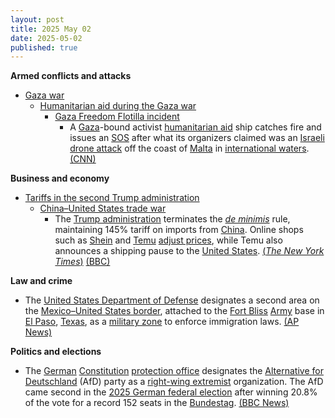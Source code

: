 ```yaml
---
layout: post
title: 2025 May 02
date: 2025-05-02
published: true
---
```



**Armed conflicts and attacks**

* [Gaza war](https://en.wikipedia.org/wiki/Gaza_war "Gaza war")
  + [Humanitarian aid during the Gaza war](https://en.wikipedia.org/wiki/Humanitarian_aid_during_the_Gaza_war "Humanitarian aid during the Gaza war")
    - [Gaza Freedom Flotilla incident](https://en.wikipedia.org/wiki/Gaza_Freedom_Flotilla_incident "Gaza Freedom Flotilla incident")
      * A [Gaza](https://en.wikipedia.org/wiki/Gaza_Strip "Gaza Strip")-bound activist [humanitarian aid](https://en.wikipedia.org/wiki/Humanitarian_aid "Humanitarian aid") ship catches fire and issues an [SOS](https://en.wikipedia.org/wiki/SOS_signal "SOS signal") after what its organizers claimed was an [Israeli](https://en.wikipedia.org/wiki/Israel "Israel") [drone attack](https://en.wikipedia.org/wiki/Drone_warfare "Drone warfare") off the coast of [Malta](https://en.wikipedia.org/wiki/Malta "Malta") in [international waters](https://en.wikipedia.org/wiki/International_waters "International waters"). [(CNN)](https://edition.cnn.com/2025/05/02/europe/gaza-flotilla-ship-sos-intl-hkn)

**Business and economy**

* [Tariffs in the second Trump administration](https://en.wikipedia.org/wiki/Tariffs_in_the_second_Trump_administration "Tariffs in the second Trump administration")
  + [China–United States trade war](https://en.wikipedia.org/wiki/China%E2%80%93United_States_trade_war "China–United States trade war")
    - The [Trump administration](https://en.wikipedia.org/wiki/Second_Trump_administration "Second Trump administration") terminates the *[de minimis](https://en.wikipedia.org/wiki/De_minimis "De minimis")* rule, maintaining 145% tariff on imports from [China](https://en.wikipedia.org/wiki/China "China"). Online shops such as [Shein](https://en.wikipedia.org/wiki/Shein "Shein") and [Temu](https://en.wikipedia.org/wiki/Temu "Temu") [adjust prices](https://en.wikipedia.org/wiki/Purchase_price_adjustment "Purchase price adjustment"), while Temu also announces a shipping pause to the [United States](https://en.wikipedia.org/wiki/United_States "United States"). [(*The New York Times*)](https://www.nytimes.com/2025/05/02/business/economy/trump-china-tariffs-de-minimis.html) [(BBC)](https://www.bbc.com/news/articles/cwy79j2n7d4o)

**Law and crime**

* The [United States Department of Defense](https://en.wikipedia.org/wiki/United_States_Department_of_Defense "United States Department of Defense") designates a second area on the [Mexico–United States border](https://en.wikipedia.org/wiki/Mexico%E2%80%93United_States_border "Mexico–United States border"), attached to the [Fort Bliss](https://en.wikipedia.org/wiki/Fort_Bliss "Fort Bliss") [Army](https://en.wikipedia.org/wiki/US_Army "US Army") base in [El Paso](https://en.wikipedia.org/wiki/El_Paso%2C_Texas "El Paso, Texas"), [Texas](https://en.wikipedia.org/wiki/Texas "Texas"), as a [military zone](https://en.wikipedia.org/wiki/Military_zone "Military zone") to enforce immigration laws. [(AP News)](https://apnews.com/article/military-border-immigration-texas-mexico-d7d15f23bd755b95cd90cbb9a89df6fa)

**Politics and elections**

* The [German](https://en.wikipedia.org/wiki/Germany "Germany") [Constitution](https://en.wikipedia.org/wiki/Constitution_of_Germany "Constitution of Germany") [protection office](https://en.wikipedia.org/wiki/Federal_Office_for_the_Protection_of_the_Constitution "Federal Office for the Protection of the Constitution") designates the [Alternative for Deutschland](https://en.wikipedia.org/wiki/Alternative_for_Deutschland "Alternative for Deutschland") (AfD) party as a [right-wing extremist](https://en.wikipedia.org/wiki/Far-right_politics_in_Germany_%281945%E2%80%93present%29 "Far-right politics in Germany (1945–present)") organization. The AfD came second in the [2025 German federal election](https://en.wikipedia.org/wiki/2025_German_federal_election "2025 German federal election") after winning 20.8% of the vote for a record 152 seats in the [Bundestag](https://en.wikipedia.org/wiki/Bundestag "Bundestag"). [(BBC News)](https://www.bbc.com/news/articles/cwy6zk9wkrdo)
